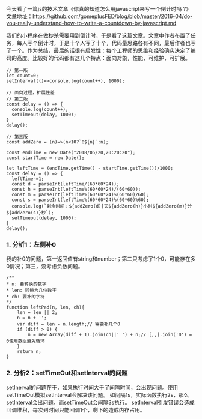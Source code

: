 今天看了一篇js的技术文章《你真的知道怎么用javascript来写一个倒计时吗 ?》文章地址：https://github.com/gomeplusFED/blog/blob/master/2016-04/do-you-really-understand-how-to-write-a-countdown-by-javascript.md

我们的小程序在做秒杀需要用到倒计时，于是看了这篇文章。文章中作者布置了任务，每人写个倒计时，于是十个人写了十个，代码量思路各有不同，最后作者也写了一个。作为总结，最后的话很有启发性：每个工程师的思维和经验确实决定了编码的高度。比较好的代码都有这几个特点：面向对象，性能，可维护，可扩展。

```
// 第一版
let count=0;
setInterval(()=>console.log(count++), 1000);
```
```
// 面向过程，扩展性差
// 第二版
const delay = () => {
  console.log(count++);
  setTimeout(delay, 1000);
}
delay();

```
```
// 第三版
const addZero = (n)=>(n<10?`0${n}`:n);

const endTime = new Date("2018/05/20,20:20:20");
const startTime = new Date();

let leftTime = (endTime.getTime() - startTime.getTime())/1000;
const delay = () => {
  leftTime-=1;
  const d = parseInt(leftTime/(60*60*24));
  const h = parseInt(leftTime%(60*60*24)/(60*60));
  const m = parseInt(leftTime%(60*60*24)%(60*60)/60);
  const s = parseInt(leftTime%(60*60*24)%(60*60)%60);
  console.log(`剩余时间：${addZero(d)}天${addZero(h)}小时${addZero(m)}分${addZero(s)}秒`);
  setTimeout(delay, 1000);
}
delay();
```

### 1. 分析1：左侧补0
我的补0的问题，第一返回值有string和number；第二只考虑了1个0，可能存在多0情况；第三，没考虑负数问题。
```
/**
* n: 要转换的数字
* len: 转换为几位数字
* ch: 要补的字符
*/
function leftPad(n, len, ch){
    len = len || 2;
    n = n + '';
    var diff = len - n.length;// 需要补几个0
    if (diff > 0) {
        n = new Array(diff + 1).join(ch||' ') + n;// [,,].join('0') = 0使用数组避免循环
    }
    return n;
}
```
### 2. 分析2：setTimeOut和setInterval的问题
setInerval的问题在于，如果执行时间大于了间隔时间，会出现问题。使用setTimeOut模拟setInterval会解决该问题。
如间隔1s，实际函数执行2s，那么setInterval会出问题，而setTimeOut会间隔3s执行。
setInterval引发错误会造成回调堆积，每次到时间只能回调1个，剩下的造成内存占用。
